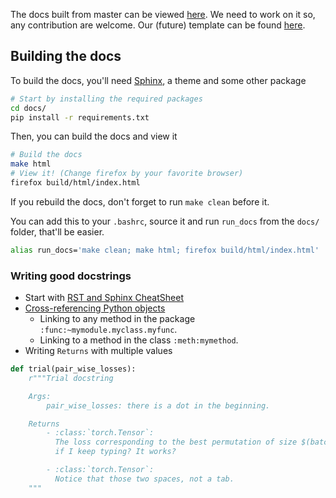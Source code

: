 The docs built from master can be viewed [here](https://asteroid-team.github.io/asteroid/).
We need to work on it so, any contribution are welcome.
Our (future) template can be found
[here](https://github.com/mpariente/asteroid_sphinx_theme).

## Building the docs
To build the docs, you'll need [Sphinx](https://www.sphinx-doc.org/en/master/),
a theme and some other package
```bash
# Start by installing the required packages
cd docs/
pip install -r requirements.txt
```
Then, you can build the docs and view it
```bash
# Build the docs
make html
# View it! (Change firefox by your favorite browser)
firefox build/html/index.html
```
If you rebuild the docs, don't forget to run `make clean` before it.

You can add this to your `.bashrc`, source it and run `run_docs`
from the `docs/` folder, that'll be easier.
```bash
alias run_docs='make clean; make html; firefox build/html/index.html'
```


### Writing good docstrings

- Start with [RST and Sphinx CheatSheet](https://thomas-cokelaer.info/tutorials/sphinx/rest_syntax.html)
- [Cross-referencing Python objects](https://www.sphinx-doc.org/en/master/usage/restructuredtext/domains.html#cross-referencing-python-objects)
    - Linking to any method in the package `:func:~mymodule.myclass.myfunc`.
    - Linking to a method in the class `:meth:mymethod`.
- Writing `Returns` with multiple values
```python
def trial(pair_wise_losses):
    r"""Trial docstring

    Args:
        pair_wise_losses: there is a dot in the beginning.

    Returns
        - :class:`torch.Tensor`:
          The loss corresponding to the best permutation of size $(batch,)$. and
          if I keep typing? It works?

        - :class:`torch.Tensor`:
          Notice that those two spaces, not a tab.
    """
```
